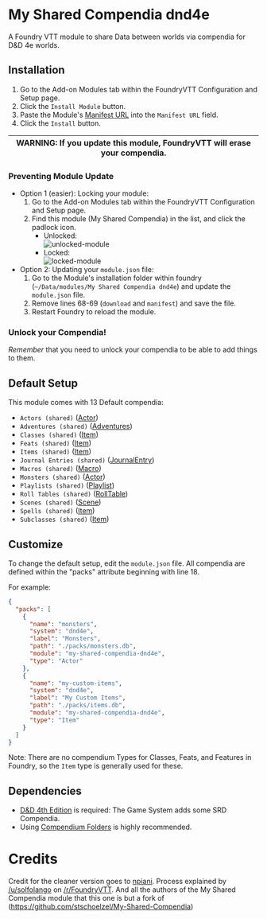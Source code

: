 # My Shared Compendia dnd4e

A Foundry VTT module to share Data between worlds via compendia for D&D 4e worlds.

## Installation

1. Go to the Add-on Modules tab within the FoundryVTT Configuration and Setup page.
2. Click the `Install Module` button.
3. Paste the Module's [Manifest URL](https://github.com/HonzoNebro/My-Shared-Compendia-dnd4e/releases/download/v11/module.json)
   into the `Manifest URL` field.
4. Click the `Install` button.

| WARNING: If you update this module, FoundryVTT will erase your compendia. |
| ------------------------------------------------------------------------- |

### Preventing Module Update

- Option 1 (easier): Locking your module:
  1. Go to the Add-on Modules tab within the FoundryVTT Configuration and Setup page.
  2. Find this module (My Shared Compendia) in the list, and click the padlock icon.
     - Unlocked:  
       ![unlocked-module](resources/images/unlocked-module.webp)
     - Locked:  
       ![locked-module](resources/images/locked-module.webp)
- Option 2: Updating your `module.json` file:
  1. Go to the Module's installation folder within foundry (`~/Data/modules/My Shared Compendia dnd4e`) and update the `module.json` file.
  2. Remove lines 68-69 (`download` and `manifest`) and save the file.
  3. Restart Foundry to reload the module.

### Unlock your Compendia!

_Remember_ that you need to unlock your compendia to be able to add things to them.

## Default Setup

This module comes with 13 Default compendia:

- `Actors (shared)` ([Actor](https://foundryvtt.com/article/actors/))
- `Adventures (shared)` ([Adventures](https://foundryvtt.com/article/adventure/))
- `Classes (shared)` ([Item](https://foundryvtt.com/article/items/))
- `Feats (shared)` ([Item](https://foundryvtt.com/article/items/))
- `Items (shared)` ([Item](https://foundryvtt.com/article/items/))
- `Journal Entries (shared)` ([JournalEntry](https://foundryvtt.com/article/journal/))
- `Macros (shared)` ([Macro](https://foundryvtt.com/article/macros/))
- `Monsters (shared)` ([Actor](https://foundryvtt.com/article/actors/))
- `Playlists (shared)` ([Playlist](https://foundryvtt.com/article/playlists/))
- `Roll Tables (shared)` ([RollTable](https://foundryvtt.com/article/roll-tables/))
- `Scenes (shared)` ([Scene](https://foundryvtt.com/article/scenes/))
- `Spells (shared)` ([Item](https://foundryvtt.com/article/items/))
- `Subclasses (shared)` ([Item](https://foundryvtt.com/article/items/))

## Customize

To change the default setup, edit the `module.json` file. All compendia are defined within the "packs" attribute beginning with line 18.

For example:

```json
{
  "packs": [
    {
      "name": "monsters",
      "system": "dnd4e",
      "label": "Monsters",
      "path": "./packs/monsters.db",
      "module": "my-shared-compendia-dnd4e",
      "type": "Actor"
    },
    {
      "name": "my-custom-items",
      "system": "dnd4e",
      "label": "My Custom Items",
      "path": "./packs/items.db",
      "module": "my-shared-compendia-dnd4e",
      "type": "Item"
    }
  ]
}
```

Note: There are no compendium Types for Classes, Feats, and Features in Foundry, so the `Item` type is generally used for these.

## Dependencies

- [D&D 4th Edition](https://github.com/foundryvtt/dnd4e) is required: The Game System adds some SRD Compendia.
- Using [Compendium Folders](https://github.com/earlSt1/vtt-compendium-folders) is highly recommended.

# Credits

Credit for the cleaner version goes to [npiani](https://github.com/npiani).
Process explained by [/u/solfolango](https://www.reddit.com/u/solfolango) on [/r/FoundryVTT](https://www.reddit.com/r/FoundryVTT/comments/fvw3c7/how_to_create_a_tiny_module_for_shared_content/).
And all the authors of the My Shared Compendia module that this one is but a fork of (https://github.com/stschoelzel/My-Shared-Compendia)
